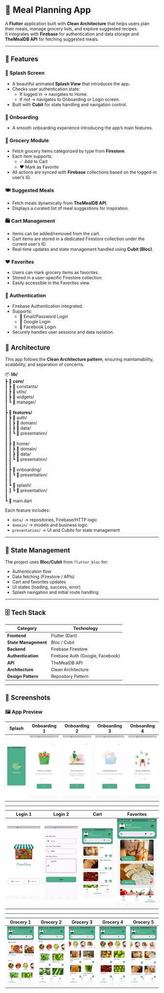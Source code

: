 # 🛒 Meal Planning App

A **Flutter** application built with **Clean Architecture** that helps users plan their meals, manage grocery lists, and explore suggested recipes.  
It integrates with **Firebase** for authentication and data storage and **TheMealDB API** for fetching suggested meals.

---

## 🚀 Features

### 🏁 Splash Screen
- A beautiful animated **Splash View** that introduces the app.
- Checks user authentication state:
  - If logged in → navigates to Home.
  - If not → navigates to Onboarding or Login screen.
- Built with **Cubit** for state handling and navigation control.

### 🧭 Onboarding
- A smooth onboarding experience introducing the app’s main features.  

### 🧾 Grocery Module
- Fetch grocery items categorized by type from **Firestore**.
- Each item supports:
  - ✅ Add to Cart
  - ❤️ Mark as Favorite
- All actions are synced with **Firebase** collections based on the logged-in user’s ID.

### 🍽 Suggested Meals
- Fetch meals dynamically from **TheMealDB API**.
- Displays a curated list of meal suggestions for inspiration.

### 🛍 Cart Management
- Items can be added/removed from the cart.
- Cart items are stored in a dedicated Firestore collection under the current user’s ID.
- Real-time updates and state management handled using **Cubit (Bloc)**.

### ❤️ Favorites
- Users can mark grocery items as favorites.
- Stored in a user-specific Firestore collection.
- Easily accessible in the Favorites view.

### 👤 Authentication
- Firebase Authentication integrated.
- Supports:
  - 📧 Email/Password Login
  - 🔵 Google Login
  - 🔵 Facebook Login
- Securely handles user sessions and data isolation.

## 🧩 Architecture

This app follows the **Clean Architecture pattern**, ensuring maintainability, scalability, and separation of concerns.

📦 **lib/**  
 ┣ 📂 **core/**  
 ┃ ┣ 📂 constants/  
 ┃ ┣ 📂 utils/  
 ┃ ┣ 📂 widgets/  
 ┃ ┗ 📂 manager/  
 ┃  
 ┣ 📂 **features/**  
 ┃ ┣ 📂 auth/  
 ┃ ┃ ┣ 📂 domain/  
 ┃ ┃ ┣ 📂 data/  
 ┃ ┃ ┗ 📂 presentation/  
 ┃ ┃  
 ┃ ┣ 📂 home/  
 ┃ ┃ ┣ 📂 domain/  
 ┃ ┃ ┣ 📂 data/  
 ┃ ┃ ┗ 📂 presentation/  
 ┃ ┃  
 ┃ ┣ 📂 onboarding/  
 ┃ ┃ ┗ 📂 presentation/  
 ┃ ┃  
 ┃ ┗ 📂 splash/  
 ┃ ┃ ┗ 📂 presentation/  
 ┃  
 ┗ 📄 main.dart  

Each feature includes:
- `data/` → repositories, Firebase/HTTP logic  
- `domain/` → models and business logic  
- `presentation/` → UI and Cubits for state management
---

## 🧠 State Management
The project uses **Bloc/Cubit** from `flutter_bloc` for:
- Authentication flow
- Data fetching (Firestore / APIs)
- Cart and favorites updates
- UI states (loading, success, error)
- Splash navigation and initial route handling

---

## 🗄 Tech Stack

| Category | Technology |
|-----------|-------------|
| **Frontend** | Flutter (Dart) |
| **State Management** | Bloc / Cubit |
| **Backend** | Firebase Firestore |
| **Authentication** | Firebase Auth (Google, Facebook) |
| **API** | TheMealDB API |
| **Architecture** | Clean Architecture |
| **Design Pattern** | Repository Pattern |

---

## 📸 Screenshots

### 🖼 App Preview

| Splash | Onboarding 1 | Onboarding 2 | Onboarding 3 | Onboarding 4 |
|:---------:|:------------:|:------------:|:------------:|:------------:|
| ![Splash](assets/screens/splash.jpg) | ![Onboarding1](assets/screens/onboarding1.jpg) | ![Onboarding2](assets/screens/onboarding2.jpg) | ![Onboarding3](assets/screens/onboarding3.jpg) | ![Onboarding4](assets/screens/onboarding4.jpg) |

---

| Login 1 | Login 2 | Cart | Favorites |
|:-------:|:-------:|:----:|:---------:|
| ![Login1](assets/screens/login1.jpg) | ![Login2](assets/screens/login2.jpg) | ![Cart](assets/screens/cart.jpg) | ![Favorites](assets/screens/favorites.jpg) |

---

| Grocery 1 | Grocery 2 | Grocery 3 | Grocery 4 | Grocery 5 |
|:---------:|:---------:|:---------:|:---------:|:---------:|
| ![Grocery1](assets/screens/grocery1.jpg) | ![Grocery2](assets/screens/grocery2.jpg) | ![Grocery3](assets/screens/grocery3.jpg) | ![Grocery4](assets/screens/grocery4.jpg) | ![Grocery5](assets/screens/grocery5.jpg) |
